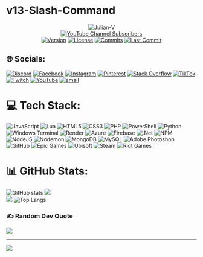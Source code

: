 # v13-Slash-Command

<p align="center">
 <a href="https://www.youtube.com/julianv?sub_confirmation=1"><img title="Julian-V" src="https://avatars.githubusercontent.com/u/102874804?v=4"></a><br>
 <a href="https://www.youtube.com/julianv?sub_confirmation=1"><img title="YouTube Channel Subscribers" src="https://img.shields.io/youtube/channel/subscribers/UC8QPaA8hLDhroGdBtAImmbQ"></a><br>
 <!-- <a href="https://www.youtube.com/julianv?sub_confirmation=1"><img title="Author" src="https://img.shields.io/github/package-json/author/julianv22/v13-Slash-Command?logo=webauthn&label=Author&labelColor=blue&color=red"></a>
 <a href="https://github.com/julianv22/v13-Slash-Command/blob/main/package.json"><img title="Name" src="https://img.shields.io/github/package-json/name/julianv22/v13-Slash-Command?logo=github&label=Name"></a> -->
 <a href="https://github.com/julianv22/v13-Slash-Command/blob/main/package.json"><img title="Version" src="https://img.shields.io/github/package-json/version/julianv22/v13-Slash-Command?logo=hackthebox&label=Verion&labelColor=black&color=purple"></a>
 <a href="LICENSE"><img title="License" src="https://img.shields.io/github/license/julianv22/v13-Slash-Command?logo=atom&label=License&labelColor=teal"></a> 
 <a href="#v13-slash-command"><img title="Commits" src="https://img.shields.io/github/commit-activity/t/julianv22/v13-Slash-Command?logo=git&label=Commits"></a>
 <a href="https://github.com/julianv22/v13-Slash-Command/commits/main"><img title="Last Commit" src="https://badgen.net/github/last-commit/julianv22/v13-Slash-Command?icon=codacy&label=Last%20Commit"></a>
</p>

## 🌐 Socials:

[![Discord](https://img.shields.io/badge/Discord-%237289DA.svg?logo=discord&logoColor=white)](https://discord.gg/dyd8DXbrVq) [![Facebook](https://img.shields.io/badge/Facebook-%231877F2.svg?logo=Facebook&logoColor=white)](https://facebook.com/JulianVx2) [![Instagram](https://img.shields.io/badge/Instagram-%23E4405F.svg?logo=Instagram&logoColor=white)](https://instagram.com/julianv2212) [![Pinterest](https://img.shields.io/badge/Pinterest-%23E60023.svg?logo=Pinterest&logoColor=white)](https://pinterest.com/julianv2212) [![Stack Overflow](https://img.shields.io/badge/-Stackoverflow-FE7A16?logo=stack-overflow&logoColor=white)](https://stackoverflow.com/users/19374133) [![TikTok](https://img.shields.io/badge/TikTok-%23000000.svg?logo=TikTok&logoColor=white)](https://tiktok.com/@julianv2212) [![Twitch](https://img.shields.io/badge/Twitch-%239146FF.svg?logo=Twitch&logoColor=white)](https://twitch.tv/julianv2v) [![YouTube](https://img.shields.io/badge/YouTube-%23FF0000.svg?logo=YouTube&logoColor=white)](https://youtube.com/@JulianV) [![email](https://img.shields.io/badge/Email-D14836?logo=gmail&logoColor=white)](mailto:julianv2212@gmail.com)

# 💻 Tech Stack:

![JavaScript](https://img.shields.io/badge/javascript-%23323330.svg?style=plastic&logo=javascript&logoColor=%23F7DF1E) ![Lua](https://img.shields.io/badge/lua-%232C2D72.svg?style=plastic&logo=lua&logoColor=white) ![HTML5](https://img.shields.io/badge/html5-%23E34F26.svg?style=plastic&logo=html5&logoColor=white) ![CSS3](https://img.shields.io/badge/css3-%231572B6.svg?style=plastic&logo=css3&logoColor=white) ![PHP](https://img.shields.io/badge/php-%23777BB4.svg?style=plastic&logo=php&logoColor=white) ![PowerShell](https://img.shields.io/badge/PowerShell-%235391FE.svg?style=plastic&logo=powershell&logoColor=white) ![Python](https://img.shields.io/badge/python-3670A0?style=plastic&logo=python&logoColor=ffdd54) ![Windows Terminal](https://img.shields.io/badge/Windows%20Terminal-%234D4D4D.svg?style=plastic&logo=windows-terminal&logoColor=white) ![Render](https://img.shields.io/badge/Render-%46E3B7.svg?style=plastic&logo=render&logoColor=white) ![Azure](https://img.shields.io/badge/azure-%230072C6.svg?style=plastic&logo=microsoftazure&logoColor=white) ![Firebase](https://img.shields.io/badge/firebase-%23039BE5.svg?style=plastic&logo=firebase) ![.Net](https://img.shields.io/badge/.NET-5C2D91?style=plastic&logo=.net&logoColor=white) ![NPM](https://img.shields.io/badge/NPM-%23CB3837.svg?style=plastic&logo=npm&logoColor=white) ![NodeJS](https://img.shields.io/badge/node.js-6DA55F?style=plastic&logo=node.js&logoColor=white) ![Nodemon](https://img.shields.io/badge/NODEMON-%23323330.svg?style=plastic&logo=nodemon&logoColor=%BBDEAD) ![MongoDB](https://img.shields.io/badge/MongoDB-%234ea94b.svg?style=plastic&logo=mongodb&logoColor=white) ![MySQL](https://img.shields.io/badge/mysql-4479A1.svg?style=plastic&logo=mysql&logoColor=white) ![Adobe Photoshop](https://img.shields.io/badge/adobe%20photoshop-%2331A8FF.svg?style=plastic&logo=adobe%20photoshop&logoColor=white) ![GitHub](https://img.shields.io/badge/github-%23121011.svg?style=plastic&logo=github&logoColor=white) ![Epic Games](https://img.shields.io/badge/epicgames-%23313131.svg?style=plastic&logo=epicgames&logoColor=white) ![Ubisoft](https://img.shields.io/badge/Ubisoft-%23F5F5F5.svg?style=plastic&logo=Ubisoft&logoColor=black) ![Steam](https://img.shields.io/badge/steam-%23000000.svg?style=plastic&logo=steam&logoColor=white) ![Riot Games](https://img.shields.io/badge/riotgames-D32936.svg?style=plastic&logo=riotgames&logoColor=white)

# 📊 GitHub Stats:

![GitHub stats](https://github-readme-stats.vercel.app/api?username=julianv22&show_icons=true&theme=monokai)
![](https://nirzak-streak-stats.vercel.app/?user=julianv22&theme=dark&hide_border=false)<br/>
![](https://github-contributor-stats.vercel.app/api?username=julianv22&limit=5&theme=dark&combine_all_yearly_contributions=true)
![Top Langs](https://github-readme-stats.vercel.app/api/top-langs/?username=julianv22&langs_count=8&layout=donut&theme=flag-india)

### ✍️ Random Dev Quote

![](https://quotes-github-readme.vercel.app/api?type=horizontal&theme=radical)

---

[![](https://visitcount.itsvg.in/api?id=julianv22&icon=0&color=0)](https://visitcount.itsvg.in)

<!-- Proudly created with GPRM ( https://gprm.itsvg.in ) -->
